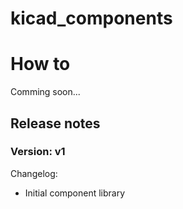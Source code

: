 # kicad_components

# How to
Comming soon...


## Release notes

### Version: v1
Changelog:
- Initial component library